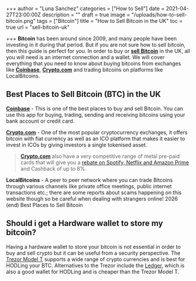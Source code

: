+++
author = "Luna Sanchez"
categories = ["How to Sell"]
date = 2021-04-27T23:00:00Z
description = ""
draft = true
image = "/uploads/how-to-sell-bitcoin.png"
tags = ["Bitcoin"]
title = "How to Sell Bitcoin in the UK"
toc = true
url = "sell-bitcoin-uk"

+++
**Bitcoin** has been around since 2009, and many people have been investing in it during that period. But if you are not sure how to sell bitcoin, then this guide is perfect for you. In order to buy or [**sell Bitcoin**](/sell-bitcoin-uk) in the UK, all you will need is an internet connection and a wallet. We will cover everything that you need to know about buying bitcoins from exchanges like [**Coinbase**](/link/coinbase), [**Crypto.com**](/link/sign-up-crypto-dot-com) and trading bitcoins on platforms like LocalBitcoins.

## Best Places to Sell Bitcoin (BTC) in the UK

[**Coinbase**](/link/coinbase) - This is one of the best places to buy and sell Bitcoin. You can use this app for buying, trading, sending and receiving bitcoins using your bank account or credit card.

[**Crypto.com**](/link/sign-up-crypto-dot-com) - One of the most popular cryptocurrency exchanges, it offers bitcoin with fiat currency as well as an ICO platform that makes it easier to invest in ICOs by giving investors a single tokenised asset.  

> [**Crypto.com**](/link/sign-up-crypto-dot-com) also have a very competitive range of metal pre-paid cards that will give you a [rebate on Spotify, Netflix and Amazon Prime](/link/sign-up-crypto-dot-com) and Cashback of up to 8%.

**LocalBitcoins** - A peer to peer network where you can trade Bitcoins through various channels like private office meetings, public internet transactions etc.; there are some reports about scams happening on this website though so be careful when dealing with strangers online!  2026 (end) Best Places to Sell Bitcoin

## Should i get a Hardware wallet to store my bitcoin?

Having a hardware wallet to store your bitcoin is not essential in order to buy and sell crypto but it can be useful from a security perspective.  The [Trezor Model T](/link/trezor-model-t) supports a wide range of crypto currencies and is best for HODLing your BTC.  Alternatives to the Trezor include the [Ledger](/link/ledger), which is also a good wallet for HODLing and is cheaper than the Trezor Model T.